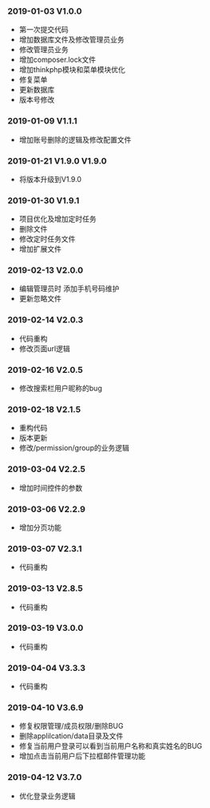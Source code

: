 ### 2019-01-03 V1.0.0
* 第一次提交代码
* 增加数据库文件及修改管理员业务
* 修改管理员业务
* 增加composer.lock文件
* 增加thinkphp模块和菜单模块优化
* 修复菜单
* 更新数据库
* 版本号修改
### 2019-01-09 V1.1.1
* 增加账号删除的逻辑及修改配置文件
### 2019-01-21 V1.9.0 V1.9.0 
* 将版本升级到V1.9.0
### 2019-01-30 V1.9.1
* 项目优化及增加定时任务 
* 删除文件
* 修改定时任务文件
* 增加扩展文件
### 2019-02-13 V2.0.0
* 编辑管理员时 添加手机号码维护
* 更新忽略文件
### 2019-02-14 V2.0.3
* 代码重构
* 修改页面url逻辑
### 2019-02-16 V2.0.5
* 修改搜索栏用户昵称的bug
### 2019-02-18 V2.1.5
* 重构代码
* 版本更新
* 修改/permission/group的业务逻辑
### 2019-03-04 V2.2.5
* 增加时间控件的参数
### 2019-03-06 V2.2.9
* 增加分页功能
### 2019-03-07 V2.3.1
* 代码重构
### 2019-03-13 V2.8.5
* 代码重构
### 2019-03-19 V3.0.0
* 代码重构
### 2019-04-04 V3.3.3
* 代码重构
### 2019-04-10 V3.6.9
* 修复权限管理/成员权限/删除BUG
* 删除applilcation/data目录及文件
* 修复当前用户登录可以看到当前用户名称和真实姓名的BUG
* 增加点击当前用户后下拉框邮件管理功能
### 2019-04-12 V3.7.0
* 优化登录业务逻辑